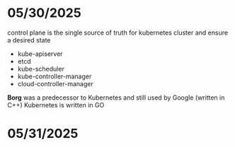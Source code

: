 # 05/30/2025
control plane is the single source of truth for kubernetes cluster and ensure a desired state
- kube-apiserver
- etcd
- kube-scheduler
- kube-controller-manager
- cloud-controller-manager 

**Borg** was a predecessor to Kubernetes and still used by Google (written in C++)
Kubernetes is written in GO

# 05/31/2025
